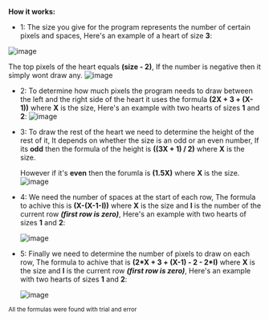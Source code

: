 **How it works:**

* 1:
  The size you give for the program represents the number of certain pixels and spaces, Here's an example of a heart of size **3**:
  
![image](https://github.com/realabases/heart.c/assets/138024063/5eb46e6e-dd94-4274-8332-75c91a4c1fa6)

  The top pixels of the heart equals **(size - 2)**, If the number is negative then it simply wont draw any.
  ![image](https://github.com/realabases/heart.c/assets/138024063/abe1ff95-3892-457d-b2d6-a8275f5ac528)

* 2:
  To determine how much pixels the program needs to draw between the left and the right side of the heart it uses the formula **(2X + 3 + (X-1))** where **X** is the size, Here's an example with two hearts of sizes **1** and **2**:
  ![image](https://github.com/realabases/heart.c/assets/138024063/f2f06cf8-c3a1-49c0-b4dc-f30232050f86)


* 3:
  To draw the rest of the heart we need to determine the height of the rest of it, It depends on whether the size is an odd or an even number, If its **odd** then the formula of the height is **((3X + 1) / 2)** where **X** is the size.
  
  However if it's **even** then the forumla is **(1.5X)** where **X** is the size.
![image](https://github.com/realabases/heart.c/assets/138024063/3dc266f9-2f35-4157-b777-efcb850b45e0)

* 4:
  We need the number of spaces at the start of each row, The formula to achive this is **(X-(X-1-I))** where **X** is the size and **I** is the number of the current row ***(first row is zero)***, Here's an example with two hearts of sizes **1** and **2**:

  ![image](https://github.com/realabases/heart.c/assets/138024063/8ece1c2c-030d-4728-8d3d-ce28fa427acd)

* 5:
  Finally we need to determine the number of pixels to draw on each row, The formula to achive that is **(2\*X + 3 + (X-1) - 2 - 2\*I)** where **X** is the size and **I** is the current row ***(first row is zero)***, Here's an example with two hearts of sizes **1** and **2**:

  ![image](https://github.com/realabases/heart.c/assets/138024063/34c81368-779f-4d1e-9dea-e66fb0c23737)


<sub>All the formulas were found with trial and error</sub>	
